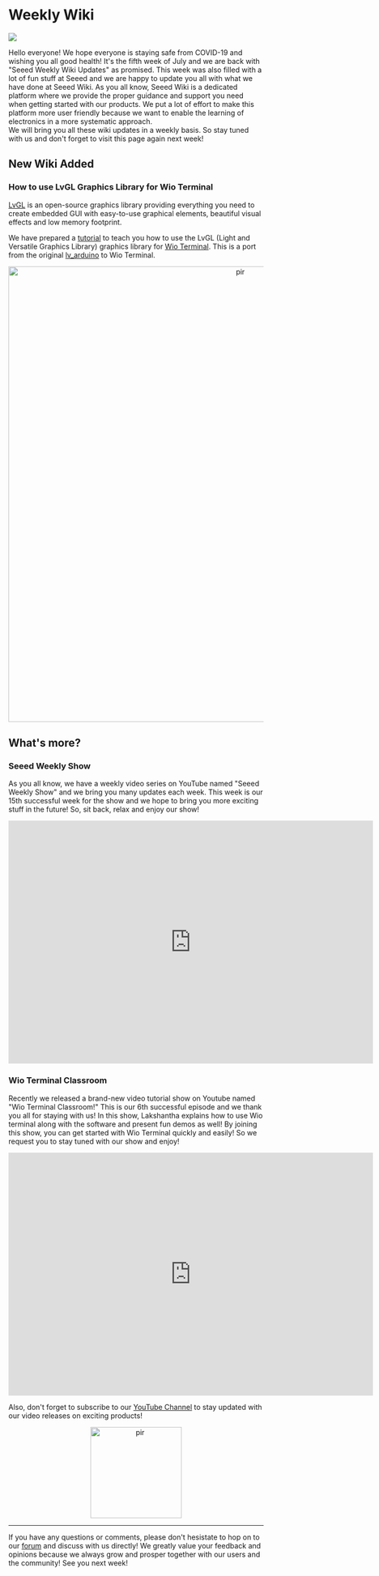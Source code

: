 
# Weekly Wiki
![](https://files.seeedstudio.com/wiki/IMAGE/July%20Week%205/July-Week-5-logo.png)

Hello everyone! We hope everyone is staying safe from COVID-19 and wishing you all good health!
It's the fifth week of July and we are back with "Seeed Weekly Wiki Updates" as promised. This week was also filled with a lot of fun stuff at Seeed and we are happy to update you all with what we have done at Seeed Wiki. 
As you all know, Seeed Wiki is a dedicated platform where we provide the proper guidance and support you need when getting started with our products. We put a lot of effort to make this platform more user friendly because we want to enable the learning of electronics in a more systematic approach.  
We will bring you all these wiki updates in a weekly basis. So stay tuned with us and don't forget to visit this page again next week!

## New Wiki Added

### How to use LvGL Graphics Library for Wio Terminal

[LvGL](https://lvgl.io/) is an open-source graphics library providing everything you need to create embedded GUI with easy-to-use graphical elements, beautiful visual effects and low memory footprint.

We have prepared a [tutorial](https://wiki.seeedstudio.com/Wio-Terminal-LVGL/) to teach you how to use the LvGL (Light and Versatile Graphics Library) graphics library for [Wio Terminal](https://www.seeedstudio.com/Wio-Terminal-p-4509.html). This is a port from the original [lv_arduino](https://github.com/lvgl/lv_arduino) to Wio Terminal.

<p style="text-align:center;"><a href="https://wiki.seeedstudio.com/Wio-Terminal-LVGL/"><img src="https://files.seeedstudio.com/wiki/Wio-Terminal-LVGL/banner.gif" alt="pir"  width="900" height="auto"></a></p>


## What's more?

### Seeed Weekly Show

As you all know, we have a weekly video series on YouTube named "Seeed Weekly Show" and we bring you many updates each week. This week is our 15th successful week for the show and we hope to bring you more exciting stuff in the future! So, sit back, relax and enjoy our show!

<p style="text-align:center;"><iframe width="720" height="480" src="https://www.youtube.com/embed/nb1nKlCWswQ" frameborder="0" allow="accelerometer; encrypted-media; gyroscope; picture-in-picture" allowfullscreen></iframe></p>

### Wio Terminal Classroom

Recently we released a brand-new video tutorial show on Youtube named "Wio Terminal Classroom!"
This is our 6th successful episode and we thank you all for staying with us!
In this show, Lakshantha explains how to use Wio terminal along with the software and present fun demos as well! By joining this show, you can get started with Wio Terminal quickly and easily! So we request you to stay tuned with our show and enjoy!

<p style="text-align:center;"><iframe width="720" height="480" src="https://www.youtube.com/embed/NeFotsklchc" frameborder="0" allow="accelerometer; encrypted-media; gyroscope; picture-in-picture" allowfullscreen></iframe></p>


Also, don't forget to subscribe to our [YouTube Channel](http://www.youtube.com/c/SeeedStudioSZ) to stay updated with our video releases on exciting products!


<p style="text-align:center;"><a href="http://www.youtube.com/c/SeeedStudioSZ"><img src="https://files.seeedstudio.com/wiki/IMAGE/Youtube%20Subs.png" alt="pir"  width="180" height="auto"></a></p>

<hr>

If you have any questions or comments, please don't hesistate to hop on to our [forum](https://forum.seeedstudio.com/latest) and discuss with us directly!
We greatly value your feedback and opinions because we always grow and prosper together with our users and the community!
See you next week!
